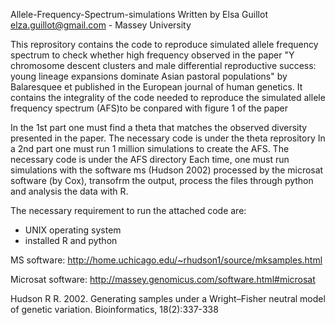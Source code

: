 Allele-Frequency-Spectrum-simulations
Written by Elsa Guillot elza.guillot@gmail.com - Massey University


This reprository contains the code to reproduce simulated allele frequency spectrum to check whether high frequency observed in the paper "Y chromosome descent clusters and male differential reproductive success: young lineage expansions dominate Asian pastoral populations" by Balaresquee et published in the European journal of human genetics.
It contains the integrality of the code needed to reproduce the simulated allele frequency spectrum (AFS)to be conpared with figure 1 of the paper

In the 1st part one must find a theta that matches the observed diversity presented in the paper. The necessary code is under the theta reprository
In a 2nd part one must run 1 million simulations to create the AFS. The necessary code is under the AFS directory
Each time, one must run simulations with the software ms (Hudson 2002)  processed by the microsat software (by Cox), transofrm the output, process the files through python and analysis the data with R.

The necessary requirement to run the attached code are:
- UNIX operating system
- installed R and python

MS software:
http://home.uchicago.edu/~rhudson1/source/mksamples.html

Microsat software:
http://massey.genomicus.com/software.html#microsat

Hudson R R. 2002. Generating samples under a Wright–Fisher neutral model of genetic variation. Bioinformatics, 18(2):337-338
